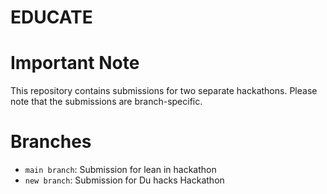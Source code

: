 # EDUCATE
# Important Note
This repository contains submissions for two separate hackathons. Please note that the submissions are branch-specific.

# Branches
- `main branch`: Submission for lean in hackathon
- `new branch`: Submission for Du hacks Hackathon
